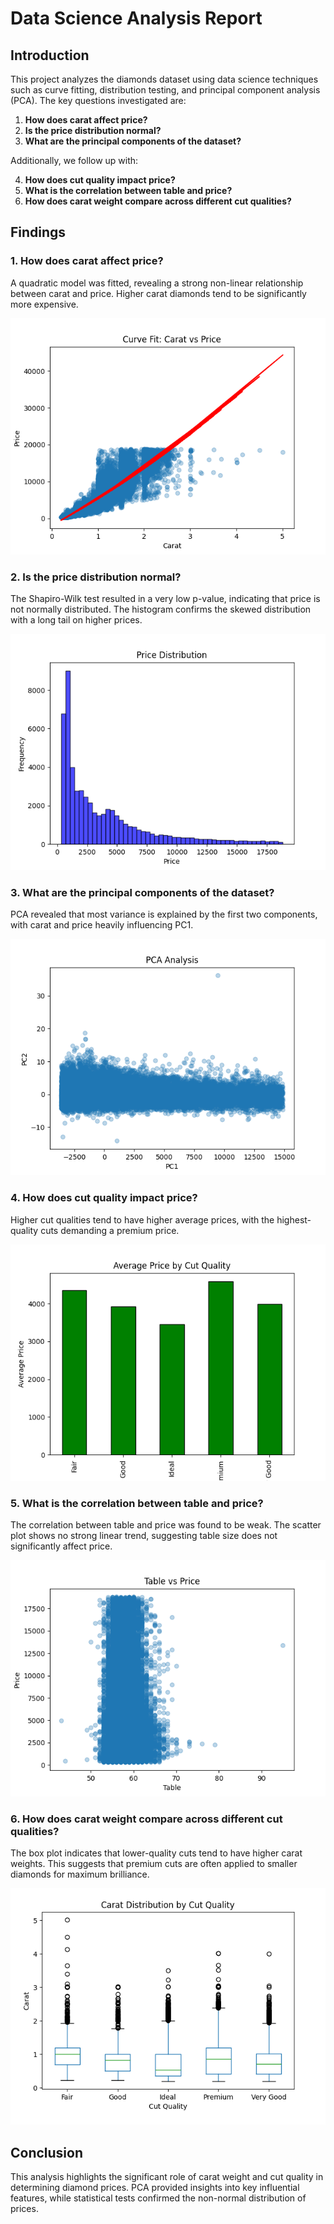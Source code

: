# Data Science Analysis Report

## Introduction
This project analyzes the diamonds dataset using data science techniques such as curve fitting, distribution testing, and principal component analysis (PCA). The key questions investigated are:

1. **How does carat affect price?**
2. **Is the price distribution normal?**
3. **What are the principal components of the dataset?**

Additionally, we follow up with:

4. **How does cut quality impact price?**
5. **What is the correlation between table and price?**
6. **How does carat weight compare across different cut qualities?**

## Findings

### 1. How does carat affect price?
A quadratic model was fitted, revealing a strong non-linear relationship between carat and price. Higher carat diamonds tend to be significantly more expensive.

![Carat vs Price](images/carat_vs_price.png)

### 2. Is the price distribution normal?
The Shapiro-Wilk test resulted in a very low p-value, indicating that price is not normally distributed. The histogram confirms the skewed distribution with a long tail on higher prices.

![Price Distribution](images/price_distribution.png)

### 3. What are the principal components of the dataset?
PCA revealed that most variance is explained by the first two components, with carat and price heavily influencing PC1.

![PCA Analysis](images/pca_analysis.png)

### 4. How does cut quality impact price?
Higher cut qualities tend to have higher average prices, with the highest-quality cuts demanding a premium price.

![Price by Cut](images/price_by_cut.png)

### 5. What is the correlation between table and price?
The correlation between table and price was found to be weak. The scatter plot shows no strong linear trend, suggesting table size does not significantly affect price.

![Table vs Price](images/table_vs_price.png)

### 6. How does carat weight compare across different cut qualities?
The box plot indicates that lower-quality cuts tend to have higher carat weights. This suggests that premium cuts are often applied to smaller diamonds for maximum brilliance.

![Carat by Cut](images/carat_by_cut.png)

## Conclusion
This analysis highlights the significant role of carat weight and cut quality in determining diamond prices. PCA provided insights into key influential features, while statistical tests confirmed the non-normal distribution of prices.

